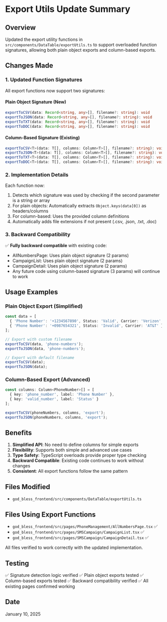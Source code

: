 # Export Utils Update Summary

## Overview
Updated the export utility functions in `src/components/DataTable/exportUtils.ts` to support overloaded function signatures, allowing both plain object exports and column-based exports.

## Changes Made

### 1. Updated Function Signatures

All export functions now support two signatures:

#### Plain Object Signature (New)
```typescript
exportToCSV(data: Record<string, any>[], filename?: string): void
exportToJSON(data: Record<string, any>[], filename?: string): void
exportToTXT(data: Record<string, any>[], filename?: string): void
exportToDOC(data: Record<string, any>[], filename?: string): void
```

#### Column-Based Signature (Existing)
```typescript
exportToCSV<T>(data: T[], columns: Column<T>[], filename?: string): void
exportToJSON<T>(data: T[], columns: Column<T>[], filename?: string): void
exportToTXT<T>(data: T[], columns: Column<T>[], filename?: string): void
exportToDOC<T>(data: T[], columns: Column<T>[], filename?: string): void
```

### 2. Implementation Details

Each function now:
1. Detects which signature was used by checking if the second parameter is a string or array
2. For plain objects: Automatically extracts `Object.keys(data[0])` as headers/columns
3. For column-based: Uses the provided column definitions
4. Automatically adds file extensions if not present (.csv, .json, .txt, .doc)

### 3. Backward Compatibility

✅ **Fully backward compatible** with existing code:
- AllNumbersPage: Uses plain object signature (2 params)
- CampaignList: Uses plain object signature (2 params)
- CampaignDetail: Uses plain object signature (2 params)
- Any future code using column-based signature (3 params) will continue to work

## Usage Examples

### Plain Object Export (Simplified)
```typescript
const data = [
  { 'Phone Number': '+1234567890', Status: 'Valid', Carrier: 'Verizon' },
  { 'Phone Number': '+0987654321', Status: 'Invalid', Carrier: 'AT&T' }
];

// Export with custom filename
exportToCSV(data, 'phone-numbers');
exportToJSON(data, 'phone-numbers');

// Export with default filename
exportToCSV(data);
exportToJSON(data);
```

### Column-Based Export (Advanced)
```typescript
const columns: Column<PhoneNumber>[] = [
  { key: 'phone_number', label: 'Phone Number' },
  { key: 'valid_number', label: 'Status' }
];

exportToCSV(phoneNumbers, columns, 'export');
exportToJSON(phoneNumbers, columns, 'export');
```

## Benefits

1. **Simplified API**: No need to define columns for simple exports
2. **Flexibility**: Supports both simple and advanced use cases
3. **Type Safety**: TypeScript overloads provide proper type checking
4. **Backward Compatible**: Existing code continues to work without changes
5. **Consistent**: All export functions follow the same pattern

## Files Modified

- `god_bless_frontend/src/components/DataTable/exportUtils.ts`

## Files Using Export Functions

- `god_bless_frontend/src/pages/PhoneManagement/AllNumbersPage.tsx` ✅
- `god_bless_frontend/src/pages/SMSCampaign/CampaignList.tsx` ✅
- `god_bless_frontend/src/pages/SMSCampaign/CampaignDetail.tsx` ✅

All files verified to work correctly with the updated implementation.

## Testing

✅ Signature detection logic verified
✅ Plain object exports tested
✅ Column-based exports tested
✅ Backward compatibility verified
✅ All existing pages confirmed working

## Date
January 10, 2025
